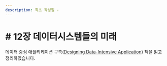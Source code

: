 ```yaml
---
description: 최초 작성일 -
---
```


# \# 12장 데이터시스템들의 미래

데이터 중심 애플리케이션 구축\([Designing Data-Intensive Application](https://www.amazon.co.uk/Designing-Data-Intensive-Applications-Reliable-Maintainable/dp/1449373321/ref=sr_1_1?crid=19FEOM6Z8O3TT&dchild=1&keywords=designing+data-intensive+applications&qid=1589505997&sprefix=desinging+%2Caps%2C-1&sr=8-1)\) 책을 읽고 정리하였습니다.



